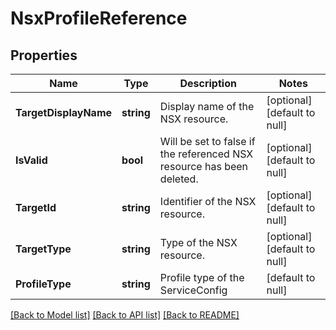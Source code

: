 # NsxProfileReference

## Properties
Name | Type | Description | Notes
------------ | ------------- | ------------- | -------------
**TargetDisplayName** | **string** | Display name of the NSX resource. | [optional] [default to null]
**IsValid** | **bool** | Will be set to false if the referenced NSX resource has been deleted. | [optional] [default to null]
**TargetId** | **string** | Identifier of the NSX resource. | [optional] [default to null]
**TargetType** | **string** | Type of the NSX resource. | [optional] [default to null]
**ProfileType** | **string** | Profile type of the ServiceConfig | [default to null]

[[Back to Model list]](../README.md#documentation-for-models) [[Back to API list]](../README.md#documentation-for-api-endpoints) [[Back to README]](../README.md)

